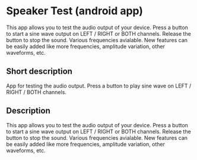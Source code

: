 # Speaker Test (android app)

This app allows you to test the audio output of your device. Press a button to start a sine wave output on LEFT / RIGHT or BOTH channels. Release the button to stop the sound. Various frequencies avialable. New features can be easily added like more frequencies, amplitude variation, other waveforms, etc.

## Short description

App for testing the audio output. Press a button to play sine wave on LEFT / RIGHT / BOTH channels.

## Description

This app allows you to test the audio output of your device. Press a button to start a sine wave output on LEFT / RIGHT or BOTH channels. Release the button to stop the sound. Various frequencies avialable. New features can be easily added like more frequencies, amplitude variation, other waveforms, etc.



